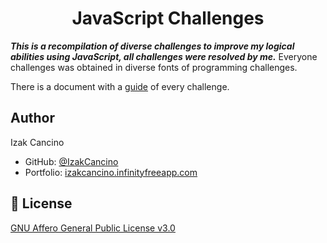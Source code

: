 <h1 align="center">JavaScript Challenges</h1>

***This is a recompilation of diverse challenges to improve my logical abilities using JavaScript, all challenges were resolved by me.*** Everyone challenges was obtained in diverse fonts of programming challenges.

There is a document with a [guide](https://github.com/IzakCancino/JavaScriptChallenges/blob/main/GUIDE.md) of every challenge.

## Author
Izak Cancino
- GitHub: [@IzakCancino](https://github.com/IzakCancino)
- Portfolio: [izakcancino.infinityfreeapp.com](http://izakcancino.infinityfreeapp.com)

## 📝 License
[GNU Affero General Public License v3.0](https://choosealicense.com/licenses/agpl-3.0/)
